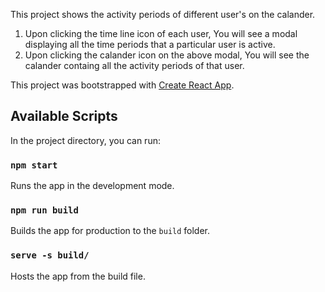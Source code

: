 This project shows the activity periods of different user's on the calander.

1) Upon clicking the time line icon of each user, You will see a modal displaying all the time periods that a particular user is active.
2) Upon clicking the calander icon on the above modal, You will see the calander containg all the activity periods of that user.

This project was bootstrapped with [Create React App](https://github.com/facebook/create-react-app).

## Available Scripts

In the project directory, you can run:

### `npm start`

Runs the app in the development mode.<br />

### `npm run build`

Builds the app for production to the `build` folder.<br />

### `serve -s build/`

Hosts the app from the build file.<br />


